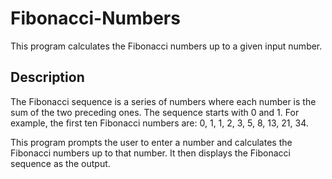 # Fibonacci-Numbers
This program calculates the Fibonacci numbers up to a given input number.
## Description

The Fibonacci sequence is a series of numbers where each number is the sum of the two preceding ones. The sequence starts with 0 and 1. For example, the first ten Fibonacci numbers are: 0, 1, 1, 2, 3, 5, 8, 13, 21, 34.

This program prompts the user to enter a number and calculates the Fibonacci numbers up to that number. It then displays the Fibonacci sequence as the output.
